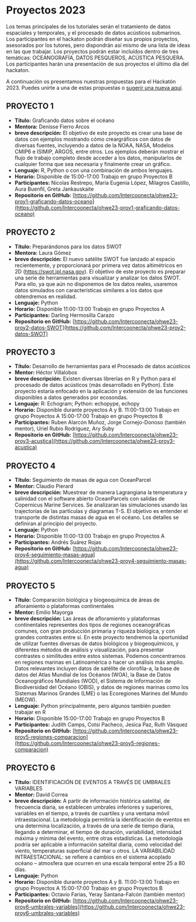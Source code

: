 # Proyectos 2023

Los temas principales de los tutoriales serán el tratamiento de datos espaciales y temporales, y el procesado de datos acústicos submarinos. Los participantes en el hackaton podrán diseñar sus propios proyectos, asesorados por los tutores, pero dispondrán así mismo de una lista de ideas en las que trabajar. Los proyectos podrán estar incluídos dentro de tres temáticas: OCEANOGRAFÍA, DATOS PESQUEROS, ACÚSTICA PESQUERA. Los participantes harán una presentación de sus proyectos el último día del hackaton.

A continuación os presentamos nuestras propuestas para el Hackatón 2023. Puedes unirte a una de estas propuestas o [sugerir una nueva aquí](nuevoproyecto.md).


## PROYECTO 1

- **Título:** Graficando datos sobre el océano 
- **Mentora:** Denisse Fierro Arcos
- **breve descripción:** El objetivo de este proyecto es crear una base de datos con ejemplos mostrando cómo creargráficos con datos de diversas fuentes, incluyendo a datos de la NOAA, NASA, Modelos CMIP6 e ISIMIP, ARGOS, entre otros. Los ejemplos deberán mostrar el flujo de trabajo completo desde acceder a los datos, manipularlos de cualquier forma que sea necesaria y finalmente crear un gráfico. 
- **Lenguaje:** R, Python o con una combinación de ambos lenguajes. 
- **Horario:** Disponible de 15:00-17:00 Trabajo en grupo Proyectos B
- **Participantes:** Nicolas Restrepo, María Eugenia López, Milagros Castillo, Aura Buenfil, Greta Jankauskaite
- **Repositorio en GitHub:** [https://github.com/Intercoonecta/ohwe23-proy1-graficando-datos-oceano](https://github.com/Intercoonecta/ohwe23-proy1-graficando-datos-oceano)

## PROYECTO 2

- **Título:** Preparándonos para los datos SWOT
- **Mentora:** Laura Gómez
- **breve descripción:** El nuevo satélite SWOT fue lanzado al espacio recientemente, y proporcionará por primera vez datos altimétricos en 2D (https://swot.jpl.nasa.gov). El objetivo de este proyecto es preparar una serie de herramientas para visualizar y analizar los datos SWOT.  Para ello, ya que aún no disponemos de los datos reales, usaremos datos simulados con características similares a los datos que obtendremos en realidad.
- **Lenguaje:** Python
- **Horario:** Disponible 11:00-13:00 Trabajo en grupo Proyectos A
- **Participantes:** Darling Hermosilla Carazo
- **Repositorio en GitHub:** [https://github.com/Intercoonecta/ohwe23-proy2-datos-SWOT](https://github.com/Intercoonecta/ohwe23-proy2-datos-SWOT)

## PROYECTO 3

- **Título:** Desarrollo de herramientas para el Procesado de datos acústicos
- **Mentor:** Héctor Villalobos
- **breve descripción:** Existen diversas librerías en R y Python para el procesado de datos acústicos (más desarrollado en Python). Este proyecto estaría enfocado en la aplicación y extensión de las funciones disponibles a datos generados por ecosondas.
- **Lenguaje:** R: Echogram; Python: echopype, echopy
- **Horario:** Disponible durante proyectos A y B. 11:00-13:00 Trabajo en grupo Proyectos A 15:00-17:00 Trabajo en grupo Proyectos B
- **Participantes:** Ruben Alarcón Muñoz, Jorge Cornejo-Donoso (también mentor), Uriel Rubio Rodriguez, Ary Suby
- **Repositorio en GitHub:** [https://github.com/Intercoonecta/ohwe23-proy3-acustica](https://github.com/Intercoonecta/ohwe23-proy3-acustica)

## PROYECTO 4

- **Título:** Seguimiento de masas de agua con OceanParcel
- **Mentor:** Claudio Pierard
- **breve descripción:** Muestrear de manera Lagrangiana la temperatura y salinidad con el software abierto OceanParcels con salidas de Copernicus Marine Services. Se analizaran las simulaciones usando las trajectorias de las particulas y diagramas T-S. El objetivo es entender el transporte de  distintas masas de agua en el océano. Los detalles se definiran al principio del proyecto.
- **Lenguaje:**  Python
- **Horario:** Disponible 11:00-13:00 Trabajo en grupo Proyectos A
- **Participantes:** Andrés Suárez Rojas
- **Repositorio en GitHub:** [https://github.com/Intercoonecta/ohwe23-proy4-seguimiento-masas-agua](https://github.com/Intercoonecta/ohwe23-proy4-seguimiento-masas-agua)

## PROYECTO 5

- **Título:** Comparación biológica y biogeoquímica de áreas de afloramiento o plataformas continentales
- **Mentor:** Emilio Mayorga
- **breve descripción:** Las áreas de afloramiento y plataformas continentales representes dos tipos de regiones oceanográficas comunes, con gran producción primaria y riqueza biológica, y con grandes contrastes entre sí. En este proyecto tendremos la oportunidad de utilizar fuentes diversas de datos biológicos y biogeoquímicos, y diferentes métodos de análisis y visualización, para presentar contrastes o similitudes entre estos sistemas. Podemos concentrarnos en regiones marinas en Latinoamérica o hacer un análisis más amplio. Datos relevantes incluyen datos de satélite de clorofila-a, la base de datos del Atlas Mundial de los Océanos (WOA), la Base de Datos Oceanográficos Mundiales (WOD), el Sistema de Información de Biodiversidad del Océano (OBIS), y datos de regiones marinas como los Sistemas Marinos Grandes (LME) o las Ecoregiones Marines del Mundo (MEOW).
- **Lenguaje:** Python principalmente, pero algunos también pueden trabajar en R
- **Horario:** Disponible 15:00-17:00 Trabajo en grupo Proyectos B
- **Participantes:** Judith Camps, Cotsi Pacheco, Jesica Paz, Ruth Vásquez
- **Repositorio en GitHub:** [https://github.com/Intercoonecta/ohwe23-proy5-regiones-comparacion](https://github.com/Intercoonecta/ohwe23-proy5-regiones-comparacion)

## PROYECTO 6

- **Título:** IDENTIFICACIÓN DE EVENTOS A TRAVÉS DE UMBRALES VARIABLES
- **Mentor:** David Correa
- **breve descripción:** A partir de información histórica satelital, de frecuencia diaria,  se establecen umbrales inferiores y superiores, variables en el tiempo, a través de cuartiles y una ventana móvil intraestacional. La metodología permitiría la identificación de eventos en una determina localización, a través de una serie de tiempo diaria, llegando a determinar, el tiempo de duración, variabilidad, intensidad máxima y mínima del evento, entre otras estadísticas. La metodología podría ser aplicable a información satelital diaria, como velocidad del viento, temperaturas superficial del mar u otros.
LA VARIABILIDAD INTRAESTACIONAL: se refiere a cambios en el sistema  acoplado océano – atmosfera que ocurren en una escala temporal entre 25 a 80 días.
- **Lenguaje:** Python 
- **Horario:**  Disponible durante proyectos A y B. 11:00-13:00 Trabajo en grupo Proyectos A 15:00-17:00 Trabajo en grupo Proyectos B
- **Participantes:** Octavio Farias, Yeray Santana-Falcón (también mentor)
- **Repositorio en GitHub:** [https://github.com/Intercoonecta/ohwe23-proy6-umbrales-variables](https://github.com/Intercoonecta/ohwe23-proy6-umbrales-variables)
